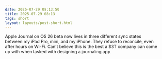 ```yaml
---
date: 2025-07-29 08:13:50
title: 2025-07-29 08:13
tags: short
layout: layouts/post-short.html
---
```

Apple Journal on OS 26 beta now lives in three different sync states between my iPad Pro, mini, and my iPhone. They refuse to reconcile, even after hours on Wi-Fi. Can’t believe this is the best a $3T company can come up with when tasked with designing a journaling app.